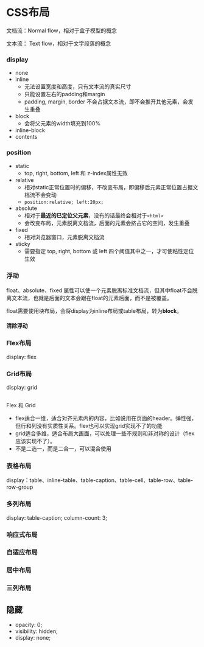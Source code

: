 # CSS布局

文档流：Normal flow，相对于盒子模型的概念

文本流： Text flow，相对于文字段落的概念

### display

- none
- inline
  - 无法设置宽度和高度，只有文本流的真实尺寸
  - 只能设置左右的padding和margin
  - padding, margin, border 不会占据文本流，即不会推开其他元素，会发生重叠
- block
  - 会将父元素的width填充到100%
- inline-block
- contents



### position

- static
  - top, right, bottom, left 和 z-index属性无效
- relative
  - 相对static正常位置时的偏移，不改变布局，即偏移后元素正常位置占据文档流不会变动
  - `position:relative; left:20px;`
- absolute
  - 相对于**最近的已定位父元素**，没有的话最终会相对于`<html>`
  - 会改变布局，元素脱离文档流，后面的元素会挤占它的空间，发生重叠
- fixed
  - 相对浏览器窗口，元素脱离文档流
- sticky
  - 需要指定 top, right, bottom 或 left 四个阈值其中之一，才可使粘性定位生效



### 浮动

float、absolute、fixed 属性可以使一个元素脱离标准文档流，但其中float不会脱离文本流，也就是后面的文本会跟在float的元素后面，而不是被覆盖。

float需要使用块布局，会将display为inline布局或table布局，转为**block**。



#### 清除浮动





### Flex布局

display: flex



### Grid布局

display: grid

```

```



Flex 和 Grid

- flex适合一维，适合对齐元素内的内容，比如说用在页面的header。弹性强，但行和列没有实质性关系。flex也可以实现grid实现不了的功能
- grid适合多维，适合布局大画面，可以处理一些不规则和非对称的设计（flex应该实现不了）。
- 不是二选一，而是二合一，可以混合使用



### 表格布局

display：table、inline-table、table-caption、table-cell、table-row、table-row-group



### 多列布局

display: table-caption; column-count: 3;



### 响应式布局

### 自适应布局

### 居中布局

### 三列布局



## 隐藏

- opacity: 0;
- visibility: hidden;
- display: none;